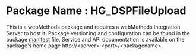 # Package Name : HG_DSPFileUpload
This is a webMethods package and requires a webMethods Integration Server to host it. Package versioning and configuration can be found in the package [manifest](./HG_DSPFileUpload/manifest.v3) file. Service and API documentation is available on the package's home page http://&lt;server&gt;:&lt;port&gt;/&lt;packagename>.